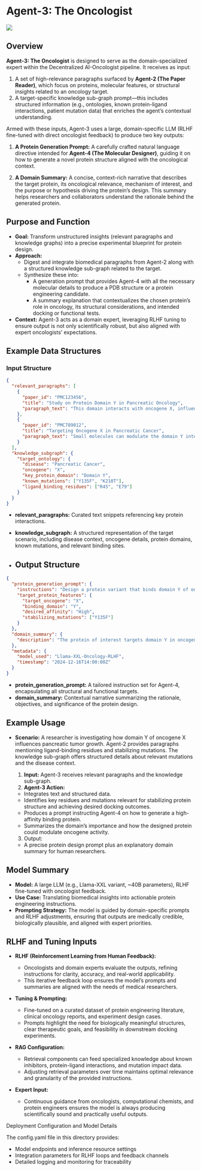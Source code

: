 # Agent-3: The Oncologist

![](https://i.postimg.cc/76gnPSs2/Clean-Shot-2024-12-16-at-16-09-16-2x.png)

## Overview

**Agent-3: The Oncologist** is designed to serve as the domain-specialized expert within the Decentralized AI-Oncologist pipeline. It receives as input:

1. A set of high-relevance paragraphs surfaced by **Agent-2 (The Paper Reader)**, which focus on proteins, molecular features, or structural insights related to an oncology target.
2. A target-specific knowledge sub-graph prompt—this includes structured information (e.g., ontologies, known protein-ligand interactions, patient mutation data) that enriches the agent’s contextual understanding.

Armed with these inputs, Agent-3 uses a large, domain-specific LLM (RLHF fine-tuned with direct oncologist feedback) to produce two key outputs:

1. **A Protein Generation Prompt:** A carefully crafted natural language directive intended for **Agent-4 (The Molecular Designer)**, guiding it on how to generate a novel protein structure aligned with the oncological context.
   
2. **A Domain Summary:** A concise, context-rich narrative that describes the target protein, its oncological relevance, mechanism of interest, and the purpose or hypothesis driving the protein’s design. This summary helps researchers and collaborators understand the rationale behind the generated protein.

## Purpose and Function

- **Goal:** Transform unstructured insights (relevant paragraphs and knowledge graphs) into a precise experimental blueprint for protein design.
- **Approach:**  
  - Digest and integrate biomedical paragraphs from Agent-2 along with a structured knowledge sub-graph related to the target.  
  - Synthesize these into:  
    - A generation prompt that provides Agent-4 with all the necessary molecular details to produce a PDB structure or a protein engineering candidate.  
    - A summary explanation that contextualizes the chosen protein’s role in oncology, its structural considerations, and intended docking or functional tests.
- **Context:** Agent-3 acts as a domain expert, leveraging RLHF tuning to ensure output is not only scientifically robust, but also aligned with expert oncologists’ expectations.

## Example Data Structures

### Input Structure

```json
{
  "relevant_paragraphs": [
    {
      "paper_id": "PMC123456",
      "title": "Study on Protein Domain Y in Pancreatic Oncology",
      "paragraph_text": "This domain interacts with oncogene X, influencing tumor growth rates..."
    },
    {
      "paper_id": "PMC789012",
      "title": "Targeting Oncogene X in Pancreatic Cancer",
      "paragraph_text": "Small molecules can modulate the domain Y interface, reducing cancer proliferation..."
    }
  ],
  "knowledge_subgraph": {
    "target_ontology": {
      "disease": "Pancreatic Cancer",
      "oncogene": "X",
      "key_protein_domain": "Domain Y",
      "known_mutations": ["Y135F", "K210T"],
      "ligand_binding_residues": ["R45", "E79"]
    }
  }
}
```
* **relevant_paragraphs:** Curated text snippets referencing key protein interactions.
* **knowledge_subgraph:** A structured representation of the target scenario, including disease context, oncogene details, protein domains, known mutations, and relevant binding sites.

* ## Output Structure
```json
{
  "protein_generation_prompt": {
    "instructions": "Design a protein variant that binds domain Y of oncogene X in pancreatic cancer cells, leveraging known ligand-binding residues (R45, E79) to enhance affinity. Include stabilizing mutations (e.g., Y135F) to maintain structural integrity, and ensure the resulting protein modulates oncogene X activity.",
    "target_protein_features": {
      "target_oncogene": "X",
      "binding_domain": "Y",
      "desired_affinity": "High",
      "stabilizing_mutations": ["Y135F"]
    }
  },
  "domain_summary": {
    "description": "The protein of interest targets domain Y in oncogene X, associated with pancreatic cancer progression. By modulating this domain’s interface, the engineered protein aims to disrupt downstream signaling pathways. Incorporating residues R45 and E79 into the binding interface and including stabilizing mutations like Y135F can enhance binding affinity and maintain a structurally stable conformation. The ultimate goal is to produce a candidate protein that could inhibit oncogene-driven tumor growth."
  },
  "metadata": {
    "model_used": "Llama-XXL-Oncology-RLHF",
    "timestamp": "2024-12-16T14:00:00Z"
  }
}
```

* **protein_generation_prompt:** A tailored instruction set for Agent-4, encapsulating all structural and functional targets.
* **domain_summary:** Contextual narrative summarizing the rationale, objectives, and significance of the protein design.

## Example Usage
* **Scenario:** A researcher is investigating how domain Y of oncogene X influences pancreatic tumor growth. Agent-2 provides paragraphs mentioning ligand-binding residues and stabilizing mutations. The knowledge sub-graph offers structured details about relevant mutations and the disease context.

  1. **Input:** Agent-3 receives relevant paragraphs and the knowledge sub-graph.
  2. **Agent-3 Action:**
    * Integrates text and structured data.
    * Identifies key residues and mutations relevant for stabilizing protein structure and achieving desired docking outcomes.
    * Produces a prompt instructing Agent-4 on how to generate a high-affinity binding protein.
    * Summarizes the domain’s importance and how the designed protein could modulate oncogene activity.
  3. Output:
    * A precise protein design prompt plus an explanatory domain summary for human researchers. 

## Model Summary
* **Model:** A large LLM (e.g., Llama-XXL variant, ~40B parameters), RLHF fine-tuned with oncologist feedback.
* **Use Case:** Translating biomedical insights into actionable protein engineering instructions.
* **Prompting Strategy:** The model is guided by domain-specific prompts and RLHF adjustments, ensuring that outputs are medically credible, biologically plausible, and aligned with expert priorities.

## RLHF and Tuning Inputs

* **RLHF (Reinforcement Learning from Human Feedback):**
  * Oncologists and domain experts evaluate the outputs, refining instructions for clarity, accuracy, and real-world applicability.
  * This iterative feedback loop ensures the model’s prompts and summaries are aligned with the needs of medical researchers.

* **Tuning & Prompting:**
  * Fine-tuned on a curated dataset of protein engineering literature, clinical oncology reports, and experiment design cases.
  * Prompts highlight the need for biologically meaningful structures, clear therapeutic goals, and feasibility in downstream docking experiments.

* **RAG Configuration:**
  * Retrieval components can feed specialized knowledge about known inhibitors, protein-ligand interactions, and mutation impact data.
  * Adjusting retrieval parameters over time maintains optimal relevance and granularity of the provided instructions.

* **Expert Input:**
  * Continuous guidance from oncologists, computational chemists, and protein engineers ensures the model is always producing scientifically sound and practically useful outputs.

Deployment Configuration and Model Details

The config.yaml file in this directory provides:
* Model endpoints and inference resource settings
* Integration parameters for RLHF loops and feedback channels
* Detailed logging and monitoring for traceability
